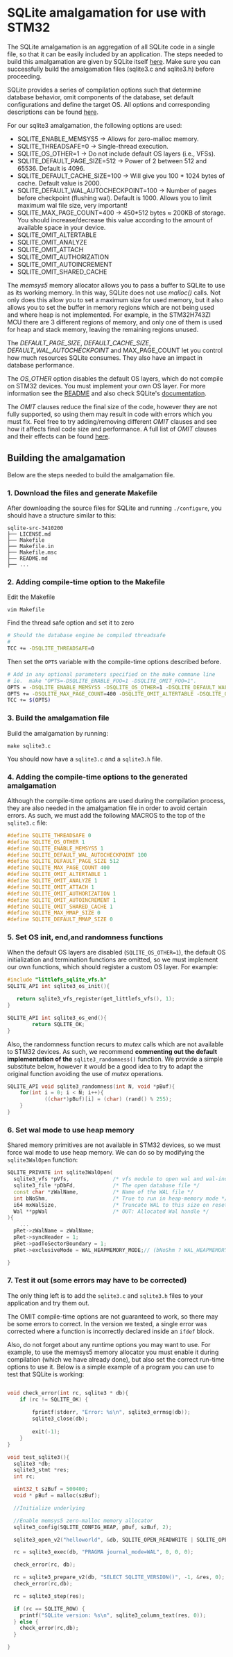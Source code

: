 # SQLite amalgamation for use with STM32

The SQLite amalgamation is an aggregation of all SQLite code in a single file, so that it can be easily included by an application. The steps needed to build this amalgamation are given by SQLite itself [here](https://www.sqlite.org/amalgamation.html). Make sure you can successfully build the amalgamation files (sqlite3.c and sqlite3.h) before proceeding.

SQLite provides a series of compilation options such that determine database behavior, omit components of the database, set default configurations and define the target OS. All options and corresponding descriptions can be found [here](https://www.sqlite.org/compile.html).

For our sqlite3 amalgamation, the following options are used:

 * SQLITE_ENABLE_MEMSYS5 -> Allows for zero-malloc memory. 
 * SQLITE_THREADSAFE=0 -> Single-thread execution.
 * SQLITE_OS_OTHER=1 -> Do not include default OS layers (i.e., VFSs).
 * SQLITE_DEFAULT_PAGE_SIZE=512 -> Power of 2 between 512 and 65536. Default is 4096.
 * SQLITE_DEFAULT_CACHE_SIZE=100 -> Will give you 100 * 1024 bytes of cache. Default value is 2000.
 * SQLITE_DEFAULT_WAL_AUTOCHECKPOINT=100 -> Number of pages before checkpoint (flushing wal). Default is 1000. Allows you to limit maximum wal file size, very important!
 * SQLITE_MAX_PAGE_COUNT=400 -> 450*512 bytes ≈ 200KB of storage. You should increase/decrease this value according to the amount of available space in your device.
 * SQLITE_OMIT_ALTERTABLE
 * SQLITE_OMIT_ANALYZE 
 * SQLITE_OMIT_ATTACH
 * SQLITE_OMIT_AUTHORIZATION 
 * SQLITE_OMIT_AUTOINCREMENT 
 * SQLITE_OMIT_SHARED_CACHE

The *memsys5* memory allocator allows you to pass a buffer to SQLite to use as its working memory. In this way, SQLite does not use *malloc()* calls. Not only does this allow you to set a maximum size for used memory, but it also allows you to set the buffer in memory regions which are not being used and where heap is not implemented. For example, in the STM32H743ZI MCU there are 3 different regions of memory, and only one of them is used for heap and stack memory, leaving the remaining regions unused. 

The *DEFAULT_PAGE_SIZE*, *DEFAULT_CACHE_SIZE*, *DEFAULT_WAL_AUTOCHECKPOINT*  and MAX_PAGE_COUNT let you control how much resources SQLite consumes. They also have an impact in database performance.

The *OS_OTHER* option disables the default OS layers, which do not compile on STM32 devices. You must implement your own OS layer. For more information see the [README](./README.md) and also check SQLite's [documentation](https://www.sqlite.org/vfs.html).

The *OMIT* clauses reduce the final size of the code, however they are not fully supported, so using them may result in code with errors which you must fix. Feel free to try adding/removing different *OMIT* clauses and see how it affects final code size and performance. A full list of *OMIT* clauses and their effects can be found [here](https://www.sqlite.org/compile.html). 

## Building the amalgamation
Below are the steps needed to build the amalgamation file.

### 1. Download the files and generate Makefile

After downloading the source files for SQLite and running `./configure`, you should have a structure similar to this:

```
sqlite-src-3410200
├── LICENSE.md
├── Makefile
├── Makefile.in
├── Makefile.msc
├── README.md
├── ...
```

### 2. Adding compile-time option to the Makefile

Edit the Makefile

```
vim Makefile
```

Find the thread safe option and set it to zero

```bash
# Should the database engine be compiled threadsafe
#
TCC += -DSQLITE_THREADSAFE=0
```

Then set the `OPTS` variable with the compile-time options described before.

```bash
# Add in any optional parameters specified on the make commane line
# ie.  make "OPTS=-DSQLITE_ENABLE_FOO=1 -DSQLITE_OMIT_FOO=1".
OPTS = -DSQLITE_ENABLE_MEMSYS5 -DSQLITE_OS_OTHER=1 -DSQLITE_DEFAULT_WAL_AUTOCHECKPOINT=100 -DSQLITE_DEFAULT_PAGE_SIZE=512 -DSQLITE_MAX_MMAP_SIZE=0 -DSQLITE_DEFAULT_MMAP_SIZE=0
OPTS += -DSQLITE_MAX_PAGE_COUNT=400 -DSQLITE_OMIT_ALTERTABLE -DSQLITE_OMIT_ANALYZE -DSQLITE_OMIT_ATTACH -DSQLITE_OMIT_AUTHORIZATION -DSQLITE_OMIT_AUTOINCREMENT -DSQLITE_OMIT_SHARED_CACHE
TCC += $(OPTS)
```

### 3. Build the amalgamation file
 Build the amalgamation by running:

```
make sqlite3.c
```

You should now have a `sqlite3.c` and a `sqlite3.h` file.

### 4. Adding the compile-time options to the generated amalgamation

Although the compile-time options are used during the compilation process, they are also needed in the amalgamation file in order to avoid certain errors. As such, we must add the following MACROS to the top of the `sqlite3.c` file:

```C++
#define SQLITE_THREADSAFE 0
#define SQLITE_OS_OTHER 1
#define SQLITE_ENABLE_MEMSYS5 1
#define SQLITE_DEFAULT_WAL_AUTOCHECKPOINT 100
#define SQLITE_DEFAULT_PAGE_SIZE 512
#define SQLITE_MAX_PAGE_COUNT 400
#define SQLITE_OMIT_ALTERTABLE 1
#define SQLITE_OMIT_ANALYZE 1
#define SQLITE_OMIT_ATTACH 1
#define SQLITE_OMIT_AUTHORIZATION 1
#define SQLITE_OMIT_AUTOINCREMENT 1
#define SQLITE_OMIT_SHARED_CACHE 1
#define SQLITE_MAX_MMAP_SIZE 0
#define SQLITE_DEFAULT_MMAP_SIZE 0
```

### 5. Set OS init, end,and randomness functions

When the default OS layers are disabled (`SQLITE_OS_OTHER=1`), the default OS initialization and termination functions are omitted, so we must implement our own functions, which should register a custom OS layer. For example:

```C++
#include "littlefs_sqlite_vfs.h"
SQLITE_API int sqlite3_os_init(){

   return sqlite3_vfs_register(get_littlefs_vfs(), 1);
}

SQLITE_API int sqlite3_os_end(){
        return SQLITE_OK;
}
```

Also, the randomness function recurs to *mutex* calls which are not available to STM32 devices. As such, we recommend **commenting out the default implementation of the** `sqlite3_randomness()` function. We provide a simple substitute below, however it would be a good idea to try to adapt the original function avoiding the use of *mutex* operations.

```C++
SQLITE_API void sqlite3_randomness(int N, void *pBuf){
	for(int i = 0; i < N; i++){
			((char*)pBuf)[i] = (char) (rand() % 255);
	}
}
```

### 6. Set wal mode to use heap memory

Shared memory primitives are not available in STM32 devices, so we must force wal mode to use heap memory. We can do so by modifying the `sqlite3WalOpen` function:

```C++ #13
SQLITE_PRIVATE int sqlite3WalOpen(
  sqlite3_vfs *pVfs,              /* vfs module to open wal and wal-index */
  sqlite3_file *pDbFd,            /* The open database file */
  const char *zWalName,           /* Name of the WAL file */
  int bNoShm,                     /* True to run in heap-memory mode */
  i64 mxWalSize,                  /* Truncate WAL to this size on reset */
  Wal **ppWal                     /* OUT: Allocated Wal handle */
){
    ...
  pRet->zWalName = zWalName;
  pRet->syncHeader = 1;
  pRet->padToSectorBoundary = 1;
  pRet->exclusiveMode = WAL_HEAPMEMORY_MODE;// (bNoShm ? WAL_HEAPMEMORY_MODE: WAL_NORMAL_MODE); <-- MODIFICATION HERE

}
```

### 7. Test it out (some errors may have to be corrected)

The only thing left is to add the `sqlite3.c` and `sqlite3.h` files to your application and try them out.

The OMIT compile-time options are not guaranteed to work, so there may be some errors to correct. In the version we tested, a single error was corrected where a function is incorrectly declared inside an `ifdef` block.

Also, do not forget about any runtime options you may want to use. For example, to use the memsys5 memory allocator you must enable it during compilation (which we have already done), but also set the correct run-time options to use it. Below is a simple example of a program you can use to test that SQLite is working:

```C++

void check_error(int rc, sqlite3 * db){
	if (rc != SQLITE_OK) {
        
        fprintf(stderr, "Error: %s\n", sqlite3_errmsg(db));
        sqlite3_close(db);
        
        exit(-1);
    }
}

void test_sqlite3(){
  sqlite3 *db;
  sqlite3_stmt *res;
  int rc;

  uint32_t szBuf = 500400;
  void * pBuf = malloc(szBuf);

  //Initialize underlying

  //Enable memsys5 zero-malloc memory allocator
  sqlite3_config(SQLITE_CONFIG_HEAP, pBuf, szBuf, 2);

  sqlite3_open_v2("helloworld", &db, SQLITE_OPEN_READWRITE | SQLITE_OPEN_CREATE, "littlefs");

  rc = sqlite3_exec(db, "PRAGMA journal_mode=WAL", 0, 0, 0);

  check_error(rc, db);

  rc = sqlite3_prepare_v2(db, "SELECT SQLITE_VERSION()", -1, &res, 0);
  check_error(rc,db);

  rc = sqlite3_step(res);

  if (rc == SQLITE_ROW) {
    printf("SQLite version: %s\n", sqlite3_column_text(res, 0));
  } else {
    check_error(rc,db);
  }

}
```



